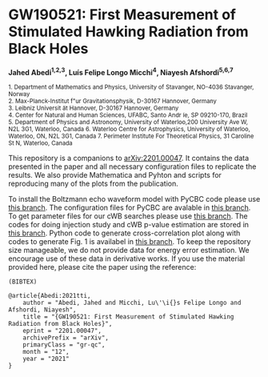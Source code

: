 # GW190521: First Measurement of Stimulated Hawking Radiation from Black Holes

**Jahed Abedi<sup>1,2,3</sup>, Luís Felipe Longo Micchi<sup>4</sup>, Niayesh Afshordi<sup>5,6,7</sup>**

<sub>1. Department  of  Mathematics  and  Physics,  University  of  Stavanger,  NO-4036  Stavanger,  Norway</sub><br />
<sub>2. Max-Planck-Institut  f\"ur  Gravitationsphysik,  D-30167  Hannover,  Germany</sub><br />
<sub>3. Leibniz  Universit ̈at  Hannover,  D-30167  Hannover,  Germany </sub><br />
<sub>4. Center  for  Natural  and  Human  Sciences,  UFABC,  Santo  Andr ́ıe,  SP  09210-170,  Brazil </sub><br />
<sub>5. Department  of  Physics  and  Astronomy,  University  of  Waterloo,200  University  Ave  W,  N2L  3G1,  Waterloo,  Canada </sub>
<sub>6. Waterloo  Centre  for  Astrophysics,  University  of  Waterloo,  Waterloo,  ON,  N2L  3G1,  Canada </sub>
<sub>7. Perimeter  Institute  For  Theoretical  Physics,  31  Caroline  St  N,  Waterloo,  Canada </sub>



This repository is a companions to [arXiv:2201.00047](https://arxiv.org/abs/2201.00047). It contains the data presented in the paper and all necessary configuration files to replicate the results. We also provide Mathematica and Pyhton and scripts for reproducing many of the plots from the publication. 

To install the Boltzmann echo waveform model with PyCBC code please use [this branch](https://github.com/jahedabedi/pycbc/tree/Boltzmann_echoes). The configuration files for PyCBC are avalable in [this branch](https://github.com/jahedabedi/GW190521echo/tree/main/PyCBC/configuration).
To get parameter files for our cWB searches please use [this branch](https://github.com/LuisFLongo/GW190521echo). The codes for doing injection study and cWB p-value estimation are stored in [this branch](https://github.com/jahedabedi/GW190521echo/tree/main/cWB). Python code to generate cross-correlation plot along with codes to generate Fig. 1 is availabel in [this branch](https://github.com/jahedabedi/GW190521echo/tree/main/figures). To keep the repository size manageable, we do not provide data for energy error estimation.
We encourage use of these data in derivative works. If you use the material provided here, please cite the paper using the reference:
```
(BIBTEX)

@article{Abedi:2021tti,
    author = "Abedi, Jahed and Micchi, Lu\'\i{}s Felipe Longo and Afshordi, Niayesh",
    title = "{GW190521: First Measurement of Stimulated Hawking Radiation from Black Holes}",
    eprint = "2201.00047",
    archivePrefix = "arXiv",
    primaryClass = "gr-qc",
    month = "12",
    year = "2021"
}
